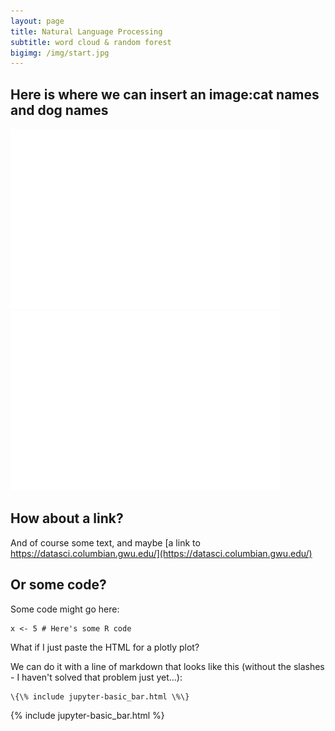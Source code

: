```yaml
---
layout: page
title: Natural Language Processing
subtitle: word cloud & random forest
bigimg: /img/start.jpg
---
```


## Here is where we can insert an image:cat names and dog names

![cat word cloud](/img/cat.png)
![dog word cloud](/img/dog.png)

## How about a link?

And of course some text, and maybe [a link to https://datasci.columbian.gwu.edu/](https://datasci.columbian.gwu.edu/)

## Or some code?

Some code might go here:

```
x <- 5 # Here's some R code
```

What if I just paste the HTML for a plotly plot?

We can do it with a line of markdown that looks like this (without the slashes - I haven't solved that problem just yet...):
```
\{\% include jupyter-basic_bar.html \%\}
```
{% include jupyter-basic_bar.html %}
